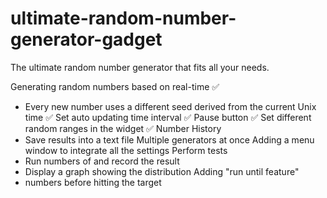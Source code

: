 # ultimate-random-number-generator-gadget
The ultimate random number generator that fits all your needs.

Generating random numbers based on real-time ✅
  - Every new number uses a different seed derived from the current Unix time ✅
Set auto updating time interval ✅
Pause button ✅
Set different random ranges in the widget ✅
Number History
  - Save results into a text file
Multiple generators at once
Adding a menu window to integrate all the settings
Perform tests
  - Run numbers of and record the result
  - Display a graph showing the distribution
Adding "run until feature"
  - numbers before hitting the target
